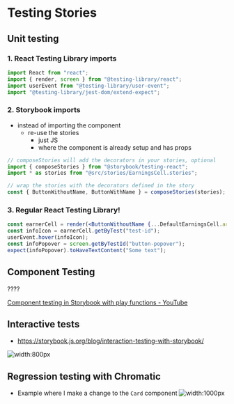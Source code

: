 # Testing Stories

## Unit testing

### 1. React Testing Library imports

```jsx
import React from "react";
import { render, screen } from "@testing-library/react";
import userEvent from "@testing-library/user-event";
import "@testing-library/jest-dom/extend-expect";
```

### 2. Storybook imports

-   instead of importing the component
    -   re-use the stories
        -   just JS
        -   where the component is already setup and has props

```jsx
// composeStories will add the decorators in your stories, optional
import { composeStories } from "@storybook/testing-react";
import * as stories from "@src/stories/EarningsCell.stories";

// wrap the stories with the decorators defined in the story
const { ButtonWithoutName, ButtonWithName } = composeStories(stories);
```

### 3. Regular React Testing Library!

```jsx
const earnerCell = render(<ButtonWithoutName {...DefaultEarningsCell.args} />);
const infoIcon = earnerCell.getByTest("test-id");
userEvent.hover(infoIcon);
const infoPopover = screen.getByTestId("button-popover");
expect(infoPopover).toHaveTextContent("Some text");
```

## Component Testing

????

[Component testing in Storybook with play functions - YouTube](https://www.youtube.com/watch?v=dcuzwCHI940)

## Interactive tests

-   https://storybook.js.org/blog/interaction-testing-with-storybook/

![width:800px](https://storybookblog.ghost.io/content/images/2022/02/account-form-viz.gif)

## Regression testing with Chromatic

-   Example where I make a change to the `Card` component
    ![width:1000px](https://user-images.githubusercontent.com/11246258/158290938-f8261168-8d32-4b3d-b602-79f8e3b335ff.png)
